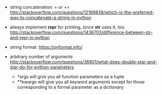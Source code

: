* string concatenation: + or +=
http://stackoverflow.com/questions/12169839/which-is-the-preferred-way-to-concatenate-a-string-in-python

* always implement __repr__ for printing, since __str__ uses it, too.
http://stackoverflow.com/questions/1436703/difference-between-str-and-repr-in-python

* string format: https://pyformat.info/

* arbitrary number of arguments http://stackoverflow.com/questions/36901/what-does-double-star-and-star-do-for-python-parameters
    - *args will give you all function parameters as a tuple
    - **kwargs will give you all keyword arguments except for those corresponding to a formal parameter as a dictionary
